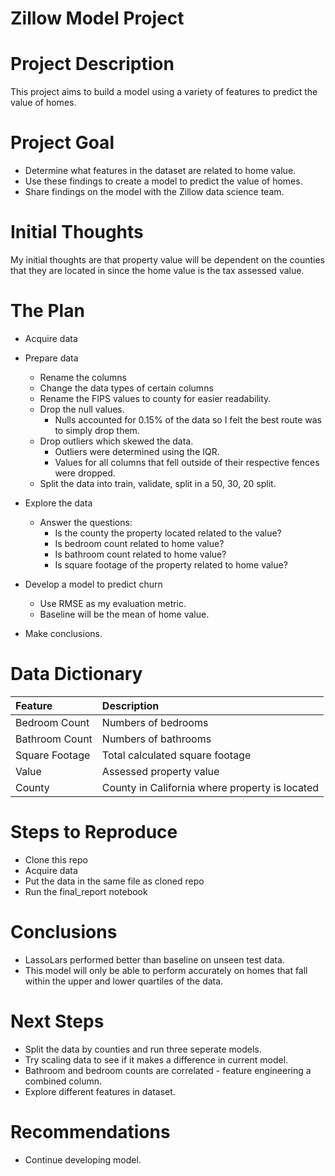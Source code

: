 # Zillow Model Project

# Project Description
This project aims to build a model using a variety of features to predict the value of homes.

# Project Goal
  * Determine what features in the dataset are related to home value.
  * Use these findings to create a model to predict the value of homes.
  * Share findings on the model with the Zillow data science team.

# Initial Thoughts
My initial thoughts are that property value will be dependent on the counties that they are located in since the home value is the tax assessed value. 

# The Plan
  * Acquire data
    
  * Prepare data
    * Rename the columns
    * Change the data types of certain columns
    * Rename the FIPS values to county for easier readability.
    * Drop the null values.
       * Nulls accounted for 0.15% of the data so I felt the best route was to simply drop them.
    * Drop outliers which skewed the data.
       * Outliers were determined using the IQR.
       * Values for all columns that fell outside of their respective fences were dropped.
    * Split the data into train, validate, split in a 50, 30, 20 split.
      
  * Explore the data
    * Answer the questions:
      * Is the county the property located related to the value?
      * Is bedroom count related to home value?
      * Is bathroom count related to home value?
      * Is square footage of the property related to home value?
        
  * Develop a model to predict churn
    * Use RMSE as my evaluation metric.
    * Baseline will be the mean of home value.
   
  * Make conclusions.

# Data Dictionary
|**Feature**|**Description**|
|:-----------|:---------------|
|Bedroom Count | Numbers of bedrooms|
|Bathroom Count | Numbers of bathrooms|
|Square Footage | Total calculated square footage|
|Value | Assessed property value|
|County| County in California where property is located|

# Steps to Reproduce
  * Clone this repo
  * Acquire data
  * Put the data in the same file as cloned repo
  * Run the final_report notebook

# Conclusions
  * LassoLars performed better than baseline on unseen test data.
  * This model will only be able to perform accurately on homes that fall within the upper and lower quartiles of the data.

# Next Steps
   * Split the data by counties and run three seperate models.
   * Try scaling data to see if it makes a difference in current model.
   * Bathroom and bedroom counts are correlated - feature engineering a combined column.
   * Explore different features in dataset.

# Recommendations
  * Continue developing model.
  
